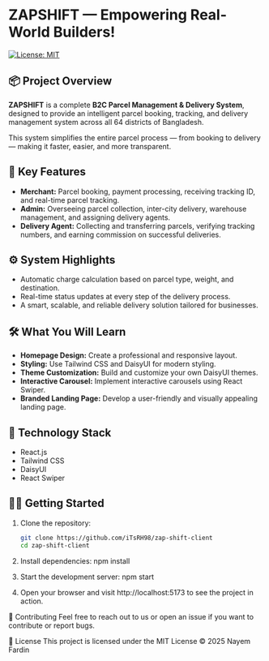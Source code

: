 # ZAPSHIFT — Empowering Real-World Builders!

[![License: MIT](https://img.shields.io/badge/License-MIT-yellow.svg)](https://opensource.org/licenses/MIT)

## 📦 Project Overview

**ZAPSHIFT** is a complete **B2C Parcel Management & Delivery System**, designed to provide an intelligent parcel booking, tracking, and delivery management system across all 64 districts of Bangladesh.

This system simplifies the entire parcel process — from booking to delivery — making it faster, easier, and more transparent.

## 🎯 Key Features

- **Merchant:** Parcel booking, payment processing, receiving tracking ID, and real-time parcel tracking.
- **Admin:** Overseeing parcel collection, inter-city delivery, warehouse management, and assigning delivery agents.
- **Delivery Agent:** Collecting and transferring parcels, verifying tracking numbers, and earning commission on successful deliveries.

## ⚙️ System Highlights

- Automatic charge calculation based on parcel type, weight, and destination.
- Real-time status updates at every step of the delivery process.
- A smart, scalable, and reliable delivery solution tailored for businesses.

## 🛠️ What You Will Learn

- **Homepage Design:** Create a professional and responsive layout.
- **Styling:** Use Tailwind CSS and DaisyUI for modern styling.
- **Theme Customization:** Build and customize your own DaisyUI themes.
- **Interactive Carousel:** Implement interactive carousels using React Swiper.
- **Branded Landing Page:** Develop a user-friendly and visually appealing landing page.

## 🚀 Technology Stack

- React.js
- Tailwind CSS
- DaisyUI
- React Swiper

## 🧑‍💻 Getting Started

1. Clone the repository:

   ```bash
   git clone https://github.com/iTsRH98/zap-shift-client
   cd zap-shift-client

   ```

2. Install dependencies:
   npm install

3. Start the development server:
   npm start

4. Open your browser and visit http://localhost:5173 to see the project in action.

🤝 Contributing
Feel free to reach out to us or open an issue if you want to contribute or report bugs.

📄 License
This project is licensed under the MIT License © 2025 Nayem Fardin
